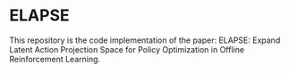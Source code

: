 # ELAPSE

This repository is the code implementation of the paper: ELAPSE: Expand Latent Action Projection Space for Policy Optimization in Offline Reinforcement Learning.
